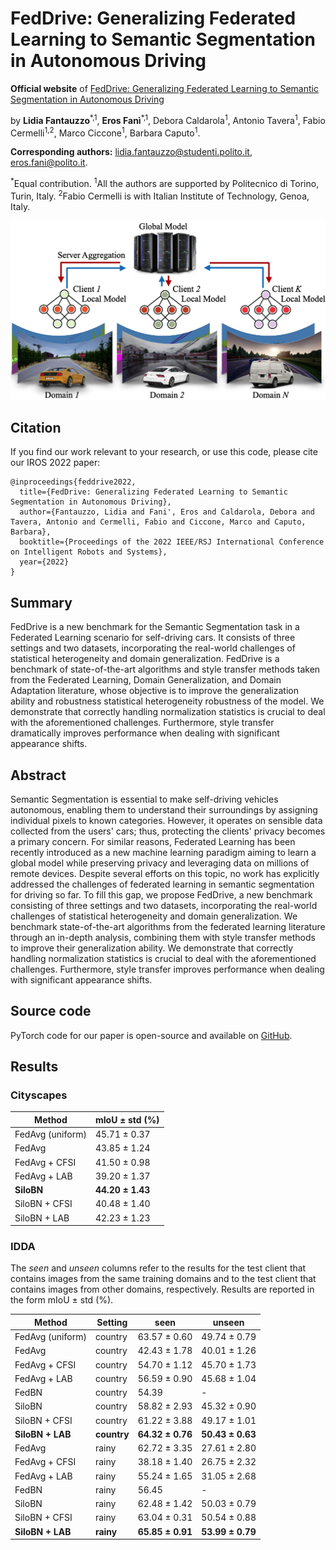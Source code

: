# FedDrive: Generalizing Federated Learning to Semantic Segmentation in Autonomous Driving

**Official website** of [FedDrive: Generalizing Federated Learning to Semantic Segmentation
in Autonomous Driving](https://arxiv.org/abs/2202.13670) 

by **Lidia Fantauzzo**<sup>\*,1</sup>, **Eros Fanì**<sup>\*,1</sup>, Debora Caldarola<sup>1</sup>,
Antonio Tavera<sup>1</sup>, Fabio Cermelli<sup>1,2</sup>, Marco Ciccone<sup>1</sup>, Barbara Caputo<sup>1</sup>. 

**Corresponding authors:** lidia.fantauzzo@studenti.polito.it, eros.fani@polito.it.

<sup>\*</sup>Equal contribution. <sup>1</sup>All the authors are supported by Politecnico di Torino, Turin, Italy. 
<sup>2</sup>Fabio Cermelli is with Italian Institute of Technology, Genoa, Italy.

<img src="teaser.png" alt="drawing" width="800"/>

## Citation

If you find our work relevant to your research, or use this code, please cite our IROS 2022 paper:

```
@inproceedings{feddrive2022,
  title={FedDrive: Generalizing Federated Learning to Semantic Segmentation in Autonomous Driving},
  author={Fantauzzo, Lidia and Fani', Eros and Caldarola, Debora and Tavera, Antonio and Cermelli, Fabio and Ciccone, Marco and Caputo, Barbara},
  booktitle={Proceedings of the 2022 IEEE/RSJ International Conference on Intelligent Robots and Systems},
  year={2022}
}
```

## Summary

FedDrive is a new benchmark for the Semantic Segmentation task in a Federated Learning scenario for self-driving cars.
It consists of three settings and two datasets, incorporating the real-world challenges of statistical heterogeneity
and domain generalization. FedDrive is a benchmark of state-of-the-art algorithms and style transfer methods taken from
the Federated Learning, Domain Generalization, and Domain Adaptation literature, whose objective is to improve the
generalization ability and robustness statistical heterogeneity robustness of the model. We demonstrate that correctly
handling normalization statistics is crucial to deal with the aforementioned challenges. Furthermore, style transfer
dramatically improves performance when dealing with significant appearance shifts.

## Abstract

Semantic Segmentation is essential to make self-driving vehicles autonomous, enabling them to understand their surroundings by assigning individual pixels to known categories. However, it operates on sensible data collected from the users' cars; thus, protecting the clients' privacy becomes a primary concern. For similar reasons, Federated Learning has been recently introduced as a new machine learning paradigm aiming to learn a global model while preserving privacy and leveraging data on millions of remote devices. Despite several efforts on this topic, no work has explicitly addressed the challenges of federated learning in semantic segmentation for driving so far. To fill this gap, we propose FedDrive, a new benchmark consisting of three settings and two datasets, incorporating the real-world challenges of statistical heterogeneity and domain generalization. We benchmark state-of-the-art algorithms from the federated learning literature through an in-depth analysis, combining them with style transfer methods to improve their generalization ability. We demonstrate that correctly handling normalization statistics is crucial to deal with the aforementioned challenges. Furthermore, style transfer improves performance when dealing with significant appearance shifts.

## Source code

PyTorch code for our paper is open-source and available on [GitHub](https://github.com/Erosinho13/FedDrive).

## Results

### Cityscapes

| Method           | mIoU &#177; std (%)   |
|------------------|-----------------------|
| FedAvg (uniform) | 45.71 &#177; 0.37     |
| FedAvg           | 43.85 &#177; 1.24     |
| FedAvg + CFSI    | 41.50 &#177; 0.98     |
| FedAvg + LAB     | 39.20 &#177; 1.37     |
| **SiloBN**       | **44.20 &#177; 1.43** |
| SiloBN + CFSI    | 40.48 &#177; 1.40     |
| SiloBN + LAB     | 42.23 &#177; 1.23     |

### IDDA

The *seen* and *unseen* columns refer to the results for the test client that contains images from the same training
domains and to the test client that contains images from other domains, respectively. Results are reported in the form
mIoU &#177; std (%).

| Method           | Setting     | seen                  | unseen                |
|------------------|-------------|-----------------------|-----------------------|
| FedAvg (uniform) | country     | 63.57 &#177; 0.60     | 49.74 &#177; 0.79     |
| FedAvg           | country     | 42.43 &#177; 1.78     | 40.01 &#177; 1.26     |
| FedAvg + CFSI    | country     | 54.70 &#177; 1.12     | 45.70 &#177; 1.73     |
| FedAvg + LAB     | country     | 56.59 &#177; 0.90     | 45.68 &#177; 1.04     |
| FedBN            | country     | 54.39                 | -                     |
| SiloBN           | country     | 58.82 &#177; 2.93     | 45.32 &#177; 0.90     |
| SiloBN + CFSI    | country     | 61.22 &#177; 3.88     | 49.17 &#177; 1.01     |
| **SiloBN + LAB** | **country** | **64.32 &#177; 0.76** | **50.43 &#177; 0.63** |
| FedAvg           | rainy       | 62.72 &#177; 3.35     | 27.61 &#177; 2.80     |
| FedAvg + CFSI    | rainy       | 38.18 &#177; 1.40     | 26.75 &#177; 2.32     |
| FedAvg + LAB     | rainy       | 55.24 &#177; 1.65     | 31.05 &#177; 2.68     |
| FedBN            | rainy       | 56.45                 | -                     |
| SiloBN           | rainy       | 62.48 &#177; 1.42     | 50.03 &#177; 0.79     |
| SiloBN + CFSI    | rainy       | 63.04 &#177; 0.31     | 50.54 &#177; 0.88     |
| **SiloBN + LAB** | **rainy**   | **65.85 &#177; 0.91** | **53.99 &#177; 0.79** |
